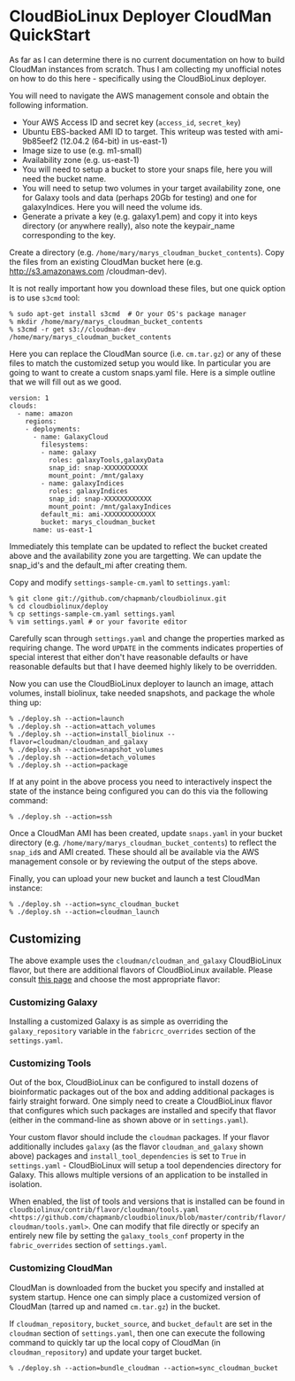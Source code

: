 # CloudBioLinux Deployer CloudMan QuickStart

As far as I can determine there is no current documentation on how to build
CloudMan instances from scratch. Thus I am collecting my unofficial notes on
how to do this here - specifically using the CloudBioLinux deployer.

You will need to navigate the AWS management console and obtain the following
information.

* Your AWS Access ID and secret key (`access_id`, `secret_key`)
* Ubuntu EBS-backed AMI ID to target. This writeup was tested with ami-9b85eef2 (12.04.2 (64-bit) in us-east-1)
* Image size to use (e.g. m1-small)
* Availability zone (e.g. us-east-1)
* You will need to setup a bucket to store your snaps file, here you will need the bucket name.
* You will need to setup two volumes in your target availability zone, one for
  Galaxy tools and data (perhaps 20Gb for testing) and one for galaxyIndices. Here you will need the volume ids.
* Generate a private a key (e.g. galaxy1.pem) and copy it into keys directory (or anywhere really), 
  also note the keypair_name corresponding to the key.

Create a directory (e.g. `/home/mary/marys_cloudman_bucket_contents`). Copy
the files from an existing CloudMan bucket here (e.g. http://s3.amazonaws.com
/cloudman-dev).

It is not really important how you download these files, but one quick option
is to use `s3cmd` tool:

    % sudo apt-get install s3cmd  # Or your OS's package manager
    % mkdir /home/mary/marys_cloudman_bucket_contents
    % s3cmd -r get s3://cloudman-dev /home/mary/marys_cloudman_bucket_contents

Here you can replace the CloudMan source (i.e. `cm.tar.gz`) or any of these
files to match the customized setup you would like. In particular you are
going to want to create a custom snaps.yaml file. Here is a simple outline
that we will fill out as we good.

    version: 1
    clouds:
      - name: amazon
        regions:
        - deployments:
          - name: GalaxyCloud
            filesystems:
            - name: galaxy
              roles: galaxyTools,galaxyData
              snap_id: snap-XXXXXXXXXXX
              mount_point: /mnt/galaxy
            - name: galaxyIndices
              roles: galaxyIndices
              snap_id: snap-XXXXXXXXXXXX
              mount_point: /mnt/galaxyIndices
            default_mi: ami-XXXXXXXXXXXXX
            bucket: marys_cloudman_bucket
          name: us-east-1

Immediately this template can be updated to reflect the bucket created above
and the availability zone you are targetting. We can update the snap_id's and
the default_mi after creating them.

Copy and modify `settings-sample-cm.yaml` to `settings.yaml`:

    % git clone git://github.com/chapmanb/cloudbiolinux.git
    % cd cloudbiolinux/deploy
    % cp settings-sample-cm.yaml settings.yaml
    % vim settings.yaml # or your favorite editor

Carefully scan through `settings.yaml` and change the properties marked as requiring
change. The word `UPDATE` in the comments indicates properties of special
interest that either don't have reasonable defaults or have reasonable
defaults but that I have deemed highly likely to be overridden.

Now you can use the CloudBioLinux deployer to launch an image, attach volumes,
install biolinux, take needed snapshots, and package the whole thing up:

    % ./deploy.sh --action=launch
    % ./deploy.sh --action=attach_volumes
    % ./deploy.sh --action=install_biolinux --flavor=cloudman/cloudman_and_galaxy
    % ./deploy.sh --action=snapshot_volumes
    % ./deploy.sh --action=detach_volumes
    % ./deploy.sh --action=package

If at any point in the above process you need to interactively inspect the
state of the instance being configured you can do this via the following command:

    % ./deploy.sh --action=ssh

Once a CloudMan AMI has been created, update `snaps.yaml` in your bucket
directory (e.g. `/home/mary/marys_cloudman_bucket_contents`) to reflect the
`snap_id`s and AMI created. These should all be available via the AWS
management console or by reviewing the output of the steps above.

Finally, you can upload your new bucket and launch a test CloudMan instance:

    % ./deploy.sh --action=sync_cloudman_bucket
    % ./deploy.sh --action=cloudman_launch

## Customizing

The above example uses the `cloudman/cloudman_and_galaxy` CloudBioLinux
flavor, but there are additional flavors of CloudBioLinux available. Please
consult [this page][1] 
and choose the most appropriate flavor:

### Customizing Galaxy

Installing a customized Galaxy is as simple as overriding the
`galaxy_repository` variable in the `fabricrc_overrides` section of the
`settings.yaml`.

### Customizing Tools

Out of the box, CloudBioLinux can be configured to install dozens of
bioinformatic packages out of the box and adding additional packages is fairly
straight forward. One simply need to create a CloudBioLinux flavor that
configures which such packages are installed and specify that flavor (either
in the command-line as shown above or in `settings.yaml`).

Your custom flavor should include the `cloudman` packages. If your flavor
additionally includes `galaxy` (as the flavor `cloudman_and_galaxy` shown
above) packages and `install_tool_dependencies` is set to `True` in
`settings.yaml` - CloudBioLinux will setup a tool dependencies directory for
Galaxy. This allows multiple versions of an application to be installed in
isolation.

When enabled, the list of tools and versions that is installed can be found in
``cloudbiolinux/contrib/flavor/cloudman/tools.yaml <https://github.com/chapmanb/cloudbiolinux/blob/master/contrib/flavor/cloudman/tools.yaml>``. One can
modify that file directly or specify an entirely new file by setting the
``galaxy_tools_conf`` property in the `fabric_overrides` section of `settings.yaml`.

### Customizing CloudMan

CloudMan is downloaded from the bucket you specify and installed at system
startup. Hence one can simply place a customized version of CloudMan (tarred
up and named `cm.tar.gz`) in the bucket.

If `cloudman_repository`, `bucket_source`, and `bucket_default` are set in the
`cloudman` section of `settings.yaml`, then one can execute the following
command to quickly tar up the local copy of CloudMan (in
`cloudman_repository`) and update your target bucket.

    % ./deploy.sh --action=bundle_cloudman --action=sync_cloudman_bucket

[1]: https://github.com/chapmanb/cloudbiolinux/tree/master/contrib/flavor/cloudman
